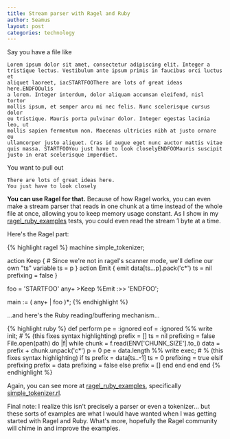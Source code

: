 ```yaml
---
title: Stream parser with Ragel and Ruby
author: Seamus
layout: post
categories: technology
---
```


Say you have a file like

    Lorem ipsum dolor sit amet, consectetur adipiscing elit. Integer a
    tristique lectus. Vestibulum ante ipsum primis in faucibus orci luctus et
    aliquet laoreet, iacSTARTFOOThere are lots of great ideas here.ENDFOOulis
    a lorem. Integer interdum, dolor aliquam accumsan eleifend, nisl tortor
    mollis ipsum, et semper arcu mi nec felis. Nunc scelerisque cursus dolor
    eu tristique. Mauris porta pulvinar dolor. Integer egestas lacinia leo, ut
    mollis sapien fermentum non. Maecenas ultricies nibh at justo ornare eu
    ullamcorper justo aliquet. Cras id augue eget nunc auctor mattis vitae
    quis massa. STARTFOOYou just have to look closelyENDFOOMauris suscipit
    justo in erat scelerisque imperdiet.

You want to pull out

    There are lots of great ideas here.
    You just have to look closely

**You can use Ragel for that.** Because of how Ragel works, you can even make a stream parser that reads in one chunk at a time instead of the whole file at once, allowing you to keep memory usage constant. As I show in my [ragel_ruby_examples](https://github.com/seamusabshere/ruby_ragel_examples) tests, you could even read the stream 1 byte at a time.

Here's the Ragel part:

{% highlight ragel %}
  machine simple_tokenizer;

  action Keep {
    # Since we're not in ragel's scanner mode, we'll define our own "ts" variable
    ts = p
  }
  action Emit {
    emit data[ts...p].pack('c*')
    ts = nil
    prefixing = false
  }

  foo = 'STARTFOO' any+ >Keep %Emit :>> 'ENDFOO';

  main := ( any+ | foo )*;
{% endhighlight %}

...and here's the Ruby reading/buffering mechanism...

{% highlight ruby %}
  def perform
    pe = :ignored
    eof = :ignored
    %% write init;
    # % (this fixes syntax highlighting)
    prefix = []
    ts = nil
    prefixing = false
    File.open(path) do |f|
      while chunk = f.read(ENV['CHUNK_SIZE'].to_i)
        data = prefix + chunk.unpack('c*')
        p = 0
        pe = data.length
        %% write exec;
        # % (this fixes syntax highlighting)
        if ts
          prefix = data[ts..-1]
          ts = 0
          prefixing = true
        elsif prefixing
          prefix = data
          prefixing = false
        else
          prefix = []
        end
      end
    end
  end
{% endhighlight %}

Again, you can see more at [ragel_ruby_examples](https://github.com/seamusabshere/ruby_ragel_examples), specifically [simple_tokenizer.rl](https://github.com/seamusabshere/ruby_ragel_examples/blob/master/simple_tokenizer.rl).

Final note: I realize this isn't precisely a parser or even a tokenizer... but these sorts of examples are what I would have wanted when I was getting started with Ragel and Ruby. What's more, hopefully the Ragel community will chime in and improve the examples.
